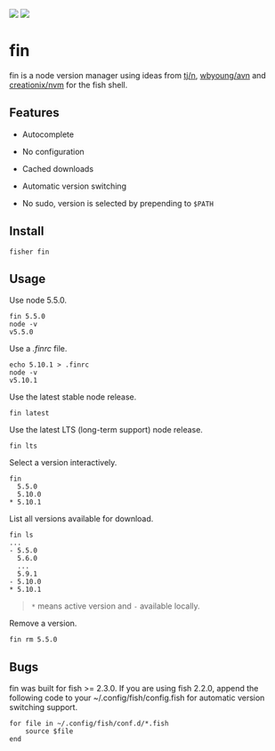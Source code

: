 [slack-link]: https://fisherman-wharf.herokuapp.com
[slack-badge]: https://fisherman-wharf.herokuapp.com/badge.svg
[travis-link]: https://travis-ci.org/fisherman/fisherman
[travis-badge]: https://img.shields.io/travis/fisherman/fisherman.svg

[![][travis-badge]][travis-link]
[![][slack-badge]][slack-link]

# fin

fin is a node version manager using ideas from [tj/n], [wbyoung/avn] and [creationix/nvm] for the fish shell.

## Features

* Autocomplete

* No configuration

* Cached downloads

* Automatic version switching

* No sudo, version is selected by prepending to `$PATH`

## Install

```
fisher fin
```

## Usage

Use node 5.5.0.

```
fin 5.5.0
node -v
v5.5.0
```

Use a *.finrc* file.

```
echo 5.10.1 > .finrc
node -v
v5.10.1
```

Use the latest stable node release.

```
fin latest
```

Use the latest LTS (long-term support) node release.

```
fin lts
```

Select a version interactively.

```
fin
  5.5.0
  5.10.0
* 5.10.1
```

List all versions available for download.

```
fin ls
...
- 5.5.0
  5.6.0
  ...
  5.9.1
- 5.10.0
* 5.10.1
```

> `*` means active version and `-` available locally.

Remove a version.

```
fin rm 5.5.0
```

## Bugs

fin was built for fish >= 2.3.0. If you are using fish 2.2.0, append the following code to your ~/.config/fish/config.fish for automatic version switching support.

```fish
for file in ~/.config/fish/conf.d/*.fish
    source $file
end
```

[bass]: https://github.com/edc/bass
[laborious]: https://github.com/edc/bass/issues/28
[tj/n]: https://github.com/tj/n
[wbyoung/avn]: https://github.com/wbyoung/avn
[creationix/nvm]: https://github.com/creationix/fin
